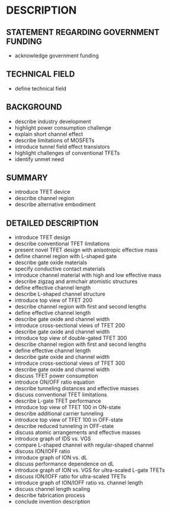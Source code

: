 # DESCRIPTION

## STATEMENT REGARDING GOVERNMENT FUNDING

- acknowledge government funding

## TECHNICAL FIELD

- define technical field

## BACKGROUND

- describe industry development
- highlight power consumption challenge
- explain short channel effect
- describe limitations of MOSFETs
- introduce tunnel field effect transistors
- highlight challenges of conventional TFETs
- identify unmet need

## SUMMARY

- introduce TFET device
- describe channel region
- describe alternative embodiment

## DETAILED DESCRIPTION

- introduce TFET design
- describe conventional TFET limitations
- present novel TFET design with anisotropic effective mass
- define channel region with L-shaped gate
- describe gate oxide materials
- specify conductive contact materials
- introduce channel material with high and low effective mass
- describe zigzag and armchair atomistic structures
- define effective channel length
- describe L-shaped channel structure
- introduce top view of TFET 200
- describe channel region with first and second lengths
- define effective channel length
- describe gate oxide and channel width
- introduce cross-sectional views of TFET 200
- describe gate oxide and channel width
- introduce top view of double-gated TFET 300
- describe channel region with first and second lengths
- define effective channel length
- describe gate oxide and channel width
- introduce cross-sectional views of TFET 300
- describe gate oxide and channel width
- discuss TFET power consumption
- introduce ON/OFF ratio equation
- describe tunneling distances and effective masses
- discuss conventional TFET limitations
- describe L-gate TFET performance
- introduce top view of TFET 100 in ON-state
- describe additional carrier tunneling
- introduce top view of TFET 100 in OFF-state
- describe reduced tunneling in OFF-state
- discuss atomic arrangements and effective masses
- introduce graph of IDS vs. VGS
- compare L-shaped channel with regular-shaped channel
- discuss ION/IOFF ratio
- introduce graph of ION vs. dL
- discuss performance dependence on dL
- introduce graph of ION vs. VGS for ultra-scaled L-gate TFETs
- discuss ION/IOFF ratio for ultra-scaled TFETs
- introduce graph of ION/IOFF ratio vs. channel length
- discuss channel length scaling
- describe fabrication process
- conclude invention description

